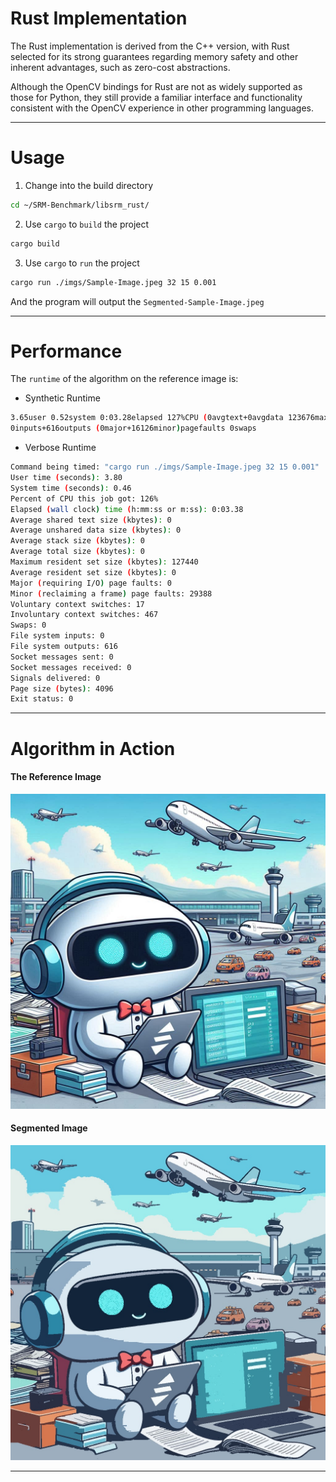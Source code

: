 # Rust Implementation

The Rust implementation is derived from the C++ version, with Rust selected for its strong guarantees regarding memory safety and other inherent advantages, such as zero-cost abstractions.

Although the OpenCV bindings for Rust are not as widely supported as those for Python, they still provide a familiar interface and functionality consistent with the OpenCV experience in other programming languages.

---

# Usage

1. Change into the build directory

```bash
cd ~/SRM-Benchmark/libsrm_rust/
```

2. Use `cargo` to `build` the project

```bash
cargo build
```

3. Use `cargo` to `run` the project

```bash
cargo run ./imgs/Sample-Image.jpeg 32 15 0.001
```

And the program will output the `Segmented-Sample-Image.jpeg`

---

# Performance

The `runtime` of the algorithm on the reference image is:

- Synthetic Runtime

```bash
3.65user 0.52system 0:03.28elapsed 127%CPU (0avgtext+0avgdata 123676maxresident)k
0inputs+616outputs (0major+16126minor)pagefaults 0swaps
```

- Verbose Runtime

```bash
Command being timed: "cargo run ./imgs/Sample-Image.jpeg 32 15 0.001"
User time (seconds): 3.80
System time (seconds): 0.46
Percent of CPU this job got: 126%
Elapsed (wall clock) time (h:mm:ss or m:ss): 0:03.38
Average shared text size (kbytes): 0
Average unshared data size (kbytes): 0
Average stack size (kbytes): 0
Average total size (kbytes): 0
Maximum resident set size (kbytes): 127440
Average resident set size (kbytes): 0
Major (requiring I/O) page faults: 0
Minor (reclaiming a frame) page faults: 29388
Voluntary context switches: 17
Involuntary context switches: 467
Swaps: 0
File system inputs: 0
File system outputs: 616
Socket messages sent: 0
Socket messages received: 0
Signals delivered: 0
Page size (bytes): 4096
Exit status: 0
```

---

# Algorithm in Action

#### The Reference Image

![Reference Image](../assets/images/reference-image.jpeg)

#### Segmented Image

![Rust Segmented Image](../assets/images/rust-srm-output.jpeg)

---